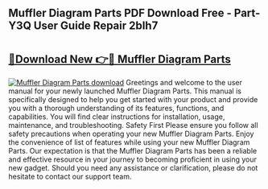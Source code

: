 ## Muffler Diagram Parts PDF Download Free - Part-Y3Q User Guide Repair 2bIh7

# <h2><a href="http://dflsv5.blite.top/?on=Muffler+Diagram+Parts">🔗Download New 👉🔴 Muffler Diagram Parts</a></h2>

[![Muffler Diagram Parts download](https://i.imgur.com/lujVjoI.png)](http://dflsv5.blite.top/?on=Muffler+Diagram+Parts)
Greetings and welcome to the user manual for your newly launched Muffler Diagram Parts. This manual is specifically designed to help you get started with your product and provide you with a thorough understanding of its features, functions, and capabilities. You will find clear instructions for installation, usage, maintenance, and troubleshooting. Safety First Please ensure you follow all safety precautions when operating your new Muffler Diagram Parts. Enjoy the convenience of list of features while using your new Muffler Diagram Parts. Our expectation is that the Muffler Diagram Parts has been a reliable and effective resource in your journey to becoming proficient in using your new gadget. Should you need any assistance or clarification, please do not hesitate to contact our support team.
